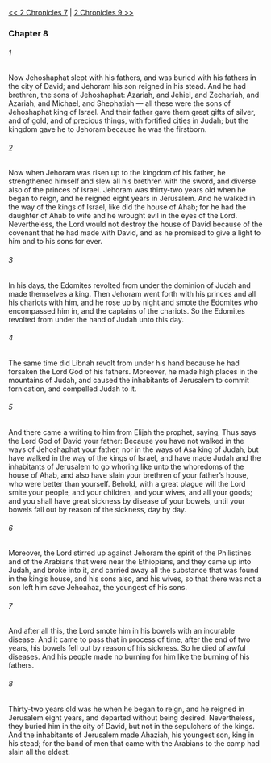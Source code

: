 [<< 2 Chronicles 7](2%20Chronicles%207.md)  |  [2 Chronicles 9 >>](2%20Chronicles%209.md)

### Chapter 8
###### 1
Now Jehoshaphat slept with his fathers, and was buried with his fathers in the city of David; and Jehoram his son reigned in his stead. And he had brethren, the sons of Jehoshaphat: Azariah, and Jehiel, and Zechariah, and Azariah, and Michael, and Shephatiah — all these were the sons of Jehoshaphat king of Israel. And their father gave them great gifts of silver, and of gold, and of precious things, with fortified cities in Judah; but the kingdom gave he to Jehoram because he was the firstborn.

###### 2
Now when Jehoram was risen up to the kingdom of his father, he strengthened himself and slew all his brethren with the sword, and diverse also of the princes of Israel. Jehoram was thirty-two years old when he began to reign, and he reigned eight years in Jerusalem. And he walked in the way of the kings of Israel, like did the house of Ahab; for he had the daughter of Ahab to wife and he wrought evil in the eyes of the Lord. Nevertheless, the Lord would not destroy the house of David because of the covenant that he had made with David, and as he promised to give a light to him and to his sons for ever.

###### 3
In his days, the Edomites revolted from under the dominion of Judah and made themselves a king. Then Jehoram went forth with his princes and all his chariots with him, and he rose up by night and smote the Edomites who encompassed him in, and the captains of the chariots. So the Edomites revolted from under the hand of Judah unto this day.

###### 4
The same time did Libnah revolt from under his hand because he had forsaken the Lord God of his fathers. Moreover, he made high places in the mountains of Judah, and caused the inhabitants of Jerusalem to commit fornication, and compelled Judah to it.

###### 5
And there came a writing to him from Elijah the prophet, saying, Thus says the Lord God of David your father: Because you have not walked in the ways of Jehoshaphat your father, nor in the ways of Asa king of Judah, but have walked in the way of the kings of Israel, and have made Judah and the inhabitants of Jerusalem to go whoring like unto the whoredoms of the house of Ahab, and also have slain your brethren of your father’s house, who were better than yourself. Behold, with a great plague will the Lord smite your people, and your children, and your wives, and all your goods; and you shall have great sickness by disease of your bowels, until your bowels fall out by reason of the sickness, day by day.

###### 6
Moreover, the Lord stirred up against Jehoram the spirit of the Philistines and of the Arabians that were near the Ethiopians, and they came up into Judah, and broke into it, and carried away all the substance that was found in the king’s house, and his sons also, and his wives, so that there was not a son left him save Jehoahaz, the youngest of his sons.

###### 7
And after all this, the Lord smote him in his bowels with an incurable disease. And it came to pass that in process of time, after the end of two years, his bowels fell out by reason of his sickness. So he died of awful diseases. And his people made no burning for him like the burning of his fathers.

###### 8
Thirty-two years old was he when he began to reign, and he reigned in Jerusalem eight years, and departed without being desired. Nevertheless, they buried him in the city of David, but not in the sepulchers of the kings. And the inhabitants of Jerusalem made Ahaziah, his youngest son, king in his stead; for the band of men that came with the Arabians to the camp had slain all the eldest.